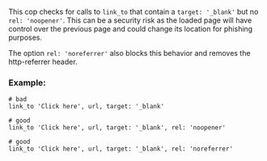 This cop checks for calls to `link_to` that contain a
`target: '_blank'` but no `rel: 'noopener'`. This can be a security
risk as the loaded page will have control over the previous page
and could change its location for phishing purposes.

The option `rel: 'noreferrer'` also blocks this behavior
and removes the http-referrer header.

### Example:
    # bad
    link_to 'Click here', url, target: '_blank'

    # good
    link_to 'Click here', url, target: '_blank', rel: 'noopener'

    # good
    link_to 'Click here', url, target: '_blank', rel: 'noreferrer'